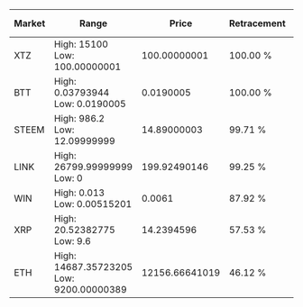 | Market | Range | Price| Retracement | Doubles to 50% |
| --- | --- | --- | --- | --- |
| XTZ | High: 15100<br />Low: 100.00000001 | 100.00000001 | 100.00 % | 76.00 |
| BTT | High: 0.03793944<br />Low: 0.0190005 | 0.0190005 | 100.00 % | 1.50 |
| STEEM | High: 986.2<br />Low: 12.09999999 | 14.89000003 | 99.71 % | 33.52 |
| LINK | High: 26799.99999999<br />Low: 0 | 199.92490146 | 99.25 % | 67.03 |
| WIN | High: 0.013<br />Low: 0.00515201 | 0.0061 | 87.92 % | 1.49 |
| XRP | High: 20.52382775<br />Low: 9.6 | 14.2394596 | 57.53 % | 1.06 |
| ETH | High: 14687.35723205<br />Low: 9200.00000389 | 12156.66641019 | 46.12 % | 0.00 |
